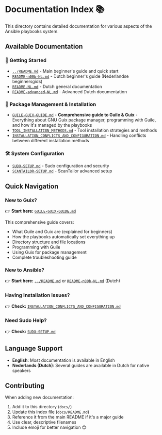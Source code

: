 # Documentation Index 📚

This directory contains detailed documentation for various aspects of the Ansible playbooks system.

## Available Documentation

### 🚀 **Getting Started**
- [`../README.md`](../README.md) - Main beginner's guide and quick start
- [`README-n00b-NL.md`](README-n00b-NL.md) - Dutch beginner's guide (Nederlandse beginnersgids)
- [`README-NL.md`](README-NL.md) - Dutch general documentation
- [`README-advanced-NL.md`](README-advanced-NL.md) - Advanced Dutch documentation

### 🔧 **Package Management & Installation**
- [`GUILE-GUIX-GUIDE.md`](GUILE-GUIX-GUIDE.md) - **Comprehensive guide to Guile & Guix** - Everything about GNU Guix package manager, programming with Guile, and how it's managed by the playbooks
- [`TOOL_INSTALLATION_METHODS.md`](TOOL_INSTALLATION_METHODS.md) - Tool installation strategies and methods
- [`INSTALLATION_CONFLICTS_AND_CONFIGURATION.md`](INSTALLATION_CONFLICTS_AND_CONFIGURATION.md) - Handling conflicts between different installation methods

### 🛠️ **System Configuration**
- [`SUDO-SETUP.md`](SUDO-SETUP.md) - Sudo configuration and security
- [`SCANTAILOR-SETUP.md`](SCANTAILOR-SETUP.md) - ScanTailor advanced setup

## Quick Navigation

### New to Guix? 
👉 **Start here:** [`GUILE-GUIX-GUIDE.md`](GUILE-GUIX-GUIDE.md)

This comprehensive guide covers:
- What Guile and Guix are (explained for beginners)
- How the playbooks automatically set everything up
- Directory structure and file locations
- Programming with Guile
- Using Guix for package management
- Complete troubleshooting guide

### New to Ansible?
👉 **Start here:** [`../README.md`](../README.md) or [`README-n00b-NL.md`](README-n00b-NL.md) (Dutch)

### Having Installation Issues?
👉 **Check:** [`INSTALLATION_CONFLICTS_AND_CONFIGURATION.md`](INSTALLATION_CONFLICTS_AND_CONFIGURATION.md)

### Need Sudo Help?
👉 **Check:** [`SUDO-SETUP.md`](SUDO-SETUP.md)

## Language Support

- **English**: Most documentation is available in English
- **Nederlands (Dutch)**: Several guides are available in Dutch for native speakers

## Contributing

When adding new documentation:
1. Add it to this directory (`docs/`)
2. Update this index file (`docs/README.md`)
3. Reference it from the main README if it's a major guide
4. Use clear, descriptive filenames
5. Include emoji for better navigation 😊

